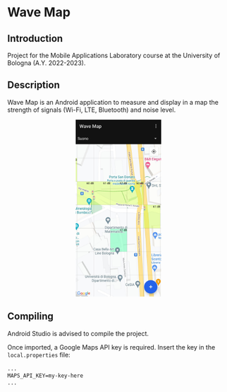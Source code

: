 # Wave Map

## Introduction
Project for the Mobile Applications Laboratory course at the University of Bologna (A.Y. 2022-2023).

## Description
Wave Map is an Android application to measure and display in a map the strength of signals (Wi-Fi, LTE, Bluetooth) and noise level.

<div align="center">
<img src="./report/img/overview/map_zoom1.jpg" alt="Application screenshop" height="400" />
</div>

## Compiling
Android Studio is advised to compile the project.

Once imported, a Google Maps API key is required. Insert the key in the `local.properties` file:
```
...
MAPS_API_KEY=my-key-here
...
```
